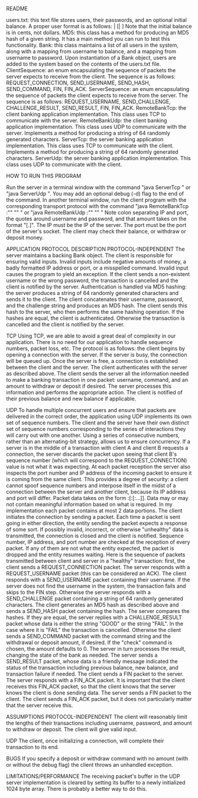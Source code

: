 README

users.txt: this text file stores users, their passwords, and an optional initial balance. A proper user format is as follows:
<USERNAME> | <PASSWORD> [| <INITIAL BALANCE>]
Note that the initial balance is in cents, not dollars.
MD5: this class has a method for producing an MD5 hash of a given string. It has a main method you can run to test this functionality.
Bank: this class maintains a list of all users in the system, along with a mapping from username to balance, and a mapping from username to password. Upon instantiation of a Bank object, users are added to the system based on the contents of the users.txt file.
ClientSequence: an enum encapsulating the sequence of packets the server expects to receive from the client. The sequence is as follows: REQUEST_CONNECTION, SEND_USERNAME, SEND_HASH, SEND_COMMAND, FIN, FIN_ACK.
ServerSequence: an enum encapsulating the sequence of packets the client expects to receive from the server. The sequence is as follows: REQUEST_USERNAME, SEND_CHALLENGE, CHALLENGE_RESULT, SEND_RESULT, FIN, FIN_ACK.
RemoteBankTcp: the client banking application implementation. This class uses TCP to communicate with the server.
RemoteBankUdp: the client banking application implementation. This class uses UDP to communicate with the server. Implements a method for producing a string of 64 randomly generated characters.
ServerTcp: the server banking application implementation. This class uses TCP to communicate with the client. Implements a method for producing a string of 64 randomly generated characters.
ServerUdp: the server banking application implementation. This class uses UDP to communicate with the client.

HOW TO RUN THIS PROGRAM

Run the server in a terminal window with the command "java ServerTcp <PORT>" or "java ServerUdp <PORT>". You may add an optional debug (-d) flag to the end of the command.
In another terminal window, run the client program with the corresponding transport protocol with the command "java RemoteBankTcp <IP>:<PORT>"<USERNAME>" "<PASSWORD>" <COMMAND> <AMOUNT>" or "java RemoteBankUdp <IP>:<PORT>"<USERNAME>" "<PASSWORD>" <COMMAND> <AMOUNT>"
Note colon separating IP and port, the quotes around username and password, and that amount takes on the format "<DOLLARS>[.<CENTS>]". The IP must be the IP of the server. The port must be the port of the server's socket. The client may check their balance, or withdraw or deposit money.

APPLICATION PROTOCOL DESCRIPTION
PROTOCOL-INDEPENDENT
The server maintains a backing Bank object.
The client is responsible for ensuring valid inputs. Invalid inputs include negative amounts of money, a badly formatted IP address or port, or a misspelled command. Invalid input causes the program to yield an exception. If the client sends a non-existent username or the wrong password, the transaction is cancelled and the client is notified by the server. 
Authentication is handled via MD5 hashing: the server produces a string of 64 randomly generated characters and sends it to the client. The client concatenates their username, password, and the challenge string and produces an MD5 hash. The client sends this hash to the server, who then performs the same hashing operation. If the hashes are equal, the client is authenticated. Otherwise the transaction is cancelled and the client is notified by the server.

TCP
Using TCP, we are able to avoid a great deal of complexity in our application. There is no need for our application to handle sequence numbers, packet loss, etc. The protocol is as follows: the client begins by opening a connection with the server. If the server is busy, the connection will be queued up. Once the server is free, a connection is established between the client and the server. The client authenticates with the server as described above. The client sends the server all the information needed to make a banking transaction in one packet: username, command, and an amount to withdraw or deposit if desired. The server processes this information and performs the appropriate action. The client is notified of their previous balance and new balance if applicable.

UDP
To handle multiple concurrent users and ensure that packets are delivered in the correct order, the application using UDP implements its own set of sequence numbers. The client and the server have their own distinct set of sequence numbers corresponding to the series of interactions they will carry out with one another. Using a series of consecutive numbers, rather than an alternating-bit strategy, allows us to ensure concurrency. If a server is in the middle of a transaction with client A and client B requests a connection, the server discards the packet upon seeing that client B's sequence number (which will correspond to the REQUEST_CONNECTION) value is not what it was expecting. At each packet reception the server also inspects the port number and IP address of the incoming packet to ensure it is coming from the same client. This provides a degree of security: a client cannot spoof sequence numbers and interpose itself in the midst of a connection between the server and another client, because its IP address and port will differ.
Packet data takes on the form <SEQUENCE NUMBER>:<DATA1>[:<DATA2>[:<DATA3>...]]. Data may or may not contain meaningful information based on what is required. In my implementation each packet contains at most 2 data portions.
The client initiates the connection by sending a packet. Each time a packet is sent going in either direction, the entity sending the packet expects a response of some sort. If possibly invalid, incorrect, or otherwise "unhealthy" data is transmitted, the connection is closed and the client is notified. Sequence number, IP address, and port number are checked at the reception of every packet. If any of them are not what the entity expected, the packet is dropped and the entity resumes waiting.
Here is the sequence of packets transmitted between client and server in a "healthy" transaction: first, the client sends a REQUEST_CONNECTION packet. The server responds with a REQUEST_USERNAME packet (this can be considered an ACK). The client responds with a SEND_USERNAME packet containing their username. If the server does not find the username in the system, the transaction fails and skips to the FIN step. Otherwise the server responds with a SEND_CHALLENGE packet containing a string of 64 randomly generated characters. The client generates an MD5 hash as described above and sends a SEND_HASH packet containing the hash. The server compares the hashes. If they are equal, the server replies with a CHALLENGE_RESULT packet whose data is either the string "GOOD" or the string "FAIL". In the case where it is "FAIL" the transaction is cancelled. Otherwise the client sends a SEND_COMMAND packet with the command string and the withdrawal or deposit amount, if desired. If the "check" command is chosen, the amount defaults to 0. The server in turn processes the result, changing the state of the bank as needed. The server sends a SEND_RESULT packet, whose data is a friendly message indicated the status of the transaction including previous balance, new balance, and transaction failure if needed. The client sends a FIN packet to the server. The server responds with a FIN_ACK packet. It is important that the client receives this FIN_ACK packet, so that the client knows that the server knows the client is done sending data. The server sends a FIN packet to the client. The client sends a FIN_ACK packet, but it does not particularly matter that the server receive this. 

ASSUMPTIONS
PROTOCOL-INDEPENDENT
The client will reasonably limit the lengths of their transactions including username, password, and amount to withdraw or deposit. The client will give valid input.

UDP
The client, once initializing a connection, will complete their transaction to its end. 

BUGS
If you specify a deposit or withdraw command with no amount (with or without the debug flag) the client throws an unhandled exception.

LIMITATIONS/PERFORMANCE
The receiving packet's buffer in the UDP server implementation is cleared by setting its buffer to a newly initialized 1024 byte array. There is probably a better way to do this.